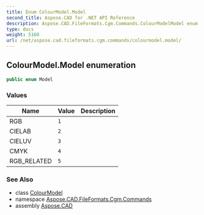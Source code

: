 ```yaml
---
title: Enum ColourModel.Model
second_title: Aspose.CAD for .NET API Reference
description: Aspose.CAD.FileFormats.Cgm.Commands.ColourModelModel enum. 
type: docs
weight: 5160
url: /net/aspose.cad.fileformats.cgm.commands/colourmodel.model/
---
```

## ColourModel.Model enumeration

```csharp
public enum Model
```

### Values

| Name | Value | Description |
| --- | --- | --- |
| RGB | `1` |  |
| CIELAB | `2` |  |
| CIELUV | `3` |  |
| CMYK | `4` |  |
| RGB_RELATED | `5` |  |

### See Also

* class [ColourModel](../colourmodel/)
* namespace [Aspose.CAD.FileFormats.Cgm.Commands](../../aspose.cad.fileformats.cgm.commands/)
* assembly [Aspose.CAD](../../)



